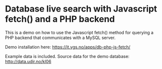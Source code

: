 # Database live search with Javascript fetch() and a PHP backend

This is a demo on how to use the Javascript fetch() method for querying a PHP backend that communicates with a MySQL server.

Demo installation here: https://it.vgs.no/apps/db-php-js-fetch/

Example data is included. Source data for the demo database: http://data.udir.no/kl06

